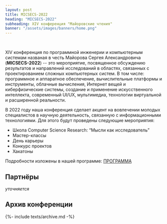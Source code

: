```yaml
---
layout: post
title: MICSECS-2022
heading: "MICSECS-2022"
subheading: XIV конференция "Майоровские чтения"
banner: "/assets/images/banners/home.png"
---
```


<br/> <!-- необходимо для корректного форматирования --> 

XIV конференция по программной инженерии и компьютерным системам названая в честь Майорова Сергея Александровича (**MICSECS-2022**) -- это мероприятие, посвященное обсуждению результатов и направлений исследований в областях, связанных с проектированием сложных компьютерных систем. В том числе: программное и аппаратное обеспечение, вычислительные платформы и инструменты, облачные вычисления, Интернет вещей и киберфизические системы, создание и применение искусственного интеллекта, современный UI/UX, мультимедиа, технологии виртуальной и расширенной реальности.

В 2022 году наша конференция сделает акцент на вовлечении молодых специалистов в научную деятельность, связанную с информационными технологиями. Для этого будут проведены следующие мероприятия:

- Школа Computer Science Research: “Мысли как исследователь”
- Мастер-классы
- День карьеры
- Конкурс проектов
- Хакатоны

Подробности изложены в нашей программе: [ПРОГРАММА](program.html)

<!-- ## Важные даты -->


## Партнёры

*уточняется*

<!-- <a href="https://itmo.ru/ru/" Target="_blank"><Img src="/assets/images/itmo_logo_horiz_white_en.png" Width="230" Height="50"> </a> -->
<!-- <a href="https://masterdata.ru/about/" Target="_blank"><Img src="/assets/images/logo-blue-1.png" Width="200" Height="50"> </a> -->

## Архив конференции

{%- include texts/archive.md -%}
